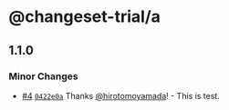 # @changeset-trial/a

## 1.1.0

### Minor Changes

- [#4](https://github.com/hirotomoyamada/changeset-trial/pull/4) [`0422e0a`](https://github.com/hirotomoyamada/changeset-trial/commit/0422e0a4d5c483b784def26e15b2f5528548c45d) Thanks [@hirotomoyamada](https://github.com/hirotomoyamada)! - This is test.
